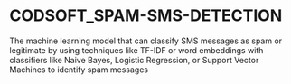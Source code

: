# CODSOFT_SPAM-SMS-DETECTION
The machine learning  model that can classify SMS messages as spam or legitimate by using techniques like TF-IDF or word embeddings with classifiers like Naive Bayes, Logistic Regression, or Support Vector Machines to identify spam messages

